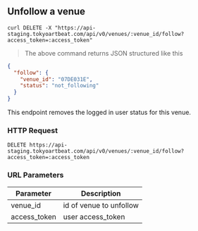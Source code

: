 ## Unfollow a venue

```shell
curl DELETE -X "https://api-staging.tokyoartbeat.com/api/v0/venues/:venue_id/follow?access_token=:access_token"
```

> The above command returns JSON structured like this 

```json
{
  "follow": {
    "venue_id": "07DE031E",
    "status": "not_following"
  }
}
```

This endpoint removes the logged in user status for this venue.

### HTTP Request

`DELETE https://api-staging.tokyoartbeat.com/api/v0/venues/:venue_id/follow?access_token=:access_token`

### URL Parameters

Parameter | Description
--------- | -----------
venue_id | id of venue to unfollow
access_token | user access_token
